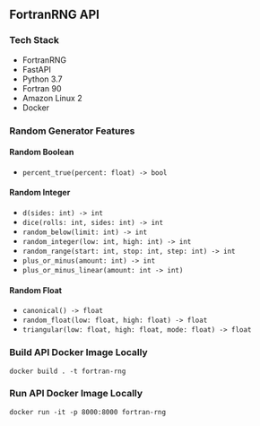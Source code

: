 ## FortranRNG API

### Tech Stack
- FortranRNG
- FastAPI
- Python 3.7
- Fortran 90
- Amazon Linux 2
- Docker

### Random Generator Features

#### Random Boolean
- `percent_true(percent: float) -> bool`

#### Random Integer
- `d(sides: int) -> int`
- `dice(rolls: int, sides: int) -> int`
- `random_below(limit: int) -> int`
- `random_integer(low: int, high: int) -> int`
- `random_range(start: int, stop: int, step: int) -> int`
- `plus_or_minus(amount: int) -> int`
- `plus_or_minus_linear(amount: int -> int)`

#### Random Float
- `canonical() -> float`
- `random_float(low: float, high: float) -> float`
- `triangular(low: float, high: float, mode: float) -> float`

### Build API Docker Image Locally
```shell
docker build . -t fortran-rng
```

### Run API Docker Image Locally
```shell
docker run -it -p 8000:8000 fortran-rng
```

